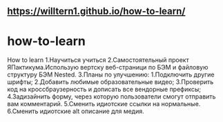 ##  https://willtern1.github.io/how-to-learn/

# how-to-learn
How to learn
1.Научиться учиться
2.Самостоятельный  проект ЯПактикума.Использую вертску веб-страници по БЭМ и файловую структуру БЭМ Nested.
3.Планы по улучшению: 
  1.Подключить другие шрифты;
  2.Добавить любимые образовательные видео;
  3.Проверить код на кроссбраузерность и дописать все вендорные префиксы;
  4.Задизайнить форму, через которую пользователи смогут отправить вам комментарий.
  5.Сменить идиотские ссылки на нормальные.
  6.Сменить идиотские alt описание для медия.
